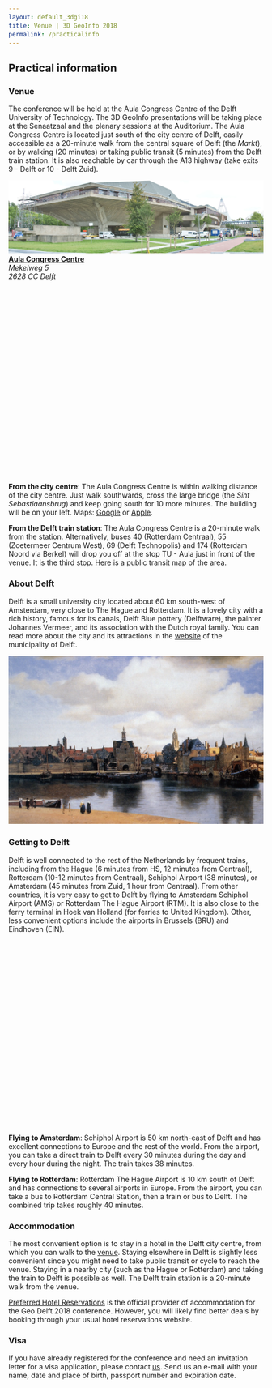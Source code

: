 ```yaml
---
layout: default_3dgi18
title: Venue | 3D GeoInfo 2018
permalink: /practicalinfo
---
```


## Practical information

<a name="venue" style="display: block; position: relative; top: -50px; visibility: hidden;"></a>

### Venue

The conference will be held at the Aula Congress Centre of the Delft University of Technology.
The 3D GeoInfo presentations will be taking place at the Senaatzaal and the plenary sessions at the Auditorium.
The Aula Congress Centre is located just south of the city centre of Delft, easily accessible as a 20-minute walk from the central square of Delft (the <i>Markt</i>), or by walking (20 minutes) or taking public transit (5 minutes) from the Delft train station.
It is also reachable by car through the A13 highway (take exits 9 - Delft or 10 - Delft Zuid).

<div class="row">
	<div class="col-xs-8"><img class="image img-responsive" src="img/csm_Aula_99825cc2fd.jpg" /></div>
	<div class="col-xs-4">
		<strong><a href="https://www.tudelft.nl/en/about-tu-delft/contact-and-accessibility/map-and-buildings/building-20/">Aula Congress Centre</a></strong>
		<address>
			Mekelweg 5 <br />
			2628 CC Delft <br />
		</address>
	</div>
</div>
<br />

<style>
.marker {
    display: block;
    border: solid red;
    border-radius: 50%;
    cursor: pointer;
    padding: 0;
}
</style>

<div class="row" style="padding-right: 20px;">
  <div class="col-xs-12" id="venuemap" style="height: 350px;"></div>
</div>

<script>
  mapboxgl.accessToken = 'pk.eyJ1Ijoia2Vub2hvcmkiLCJhIjoiY2pnNnc1bDJkMjcxNzMzeGZjOGI4aW5ibyJ9.gonBY78tu7tCtqUAQr5YfA';
  var venuemap = new mapboxgl.Map({
    container: 'venuemap',
    style: 'mapbox://styles/kenohori/civ755tht00282il15wzp492x',
    center: [4.3720975, 52.007],
    zoom: 13.0
  });
  var markers = {
    "type": "FeatureCollection",
    "features": [{
    	"type": "Feature",
      "geometry": {
        "type": "Point",
        "coordinates": [4.373491558788913, 52.002213201776584],
      },
      "properties": {
        "title": "Aula Congress Centre",
        "description": "Mekelweg 5",
        "icon": "aula.jpg"
      }
    }]
  }
  // add markers to map
  markers.features.forEach(function(marker) {
    // create a DOM element for the marker
    var el = document.createElement('div');
    el.className = 'marker';
    el.style.backgroundImage = 'url(img/' + marker.properties.icon + ')';
    el.style.width = '50px';
    el.style.height = '50px';

    // add marker to map
    new mapboxgl.Marker(el, {offset: [-25, -25]})
      .setLngLat(marker.geometry.coordinates)
      .setPopup(new mapboxgl.Popup({ offset: 25 })
      .setHTML('<strong>' + marker.properties.title + '</strong><p>' + marker.properties.description + '</p>'))
      .addTo(venuemap);
  });
</script>
<br />

**From the city centre**: The Aula Congress Centre is within walking distance of the city centre. Just walk southwards, cross the large bridge (the <i>Sint Sebastiaansbrug</i>) and keep going south for 10 more minutes.
The building will be on your left.
Maps: [Google](https://www.google.com/maps/place/Delft+University+of+Technology+Auditorium+Conference+Center/@52.0021289,4.3711095,17z/data=!3m1!4b1!4m5!3m4!1s0x47c5b5929cb28153:0xd5b81144a89ac9a7!8m2!3d52.0021256!4d4.3732982) or [Apple](https://maps.apple.com/?ll=52.002199\,4.373416&q=Aula%20Congress%20Centre&_ext=EiQpxhyDfFz/SUAxIASYwAlcEUA5P9PNSQ8CSkBBIBKYwFGbEUA%3D&t=r).

**From the Delft train station**: The Aula Congress Centre is a 20-minute walk from the station.
Alternatively, buses 40 (Rotterdam Centraal), 55 (Zoetermeer Centrum West), 69 (Delft Technopolis) and 174 (Rotterdam Noord via Berkel) will drop you off at the stop TU - Aula just in front of the venue.
It is the third stop. [Here](https://www.connexxion.nl/data/upload/Lijnennetkaart%20Delft.pdf) is a public transit map of the area.

### About Delft

Delft is a small university city located about 60 km south-west of Amsterdam, very close to The Hague and Rotterdam.
It is a lovely city with a rich history, famous for its canals, Delft Blue pottery (Delftware), the painter Johannes Vermeer, and its association with the Dutch royal family.
You can read more about the city and its attractions in the [website](https://www.delft.com) of the municipality of Delft.

<img class="image img-responsive" src="img/0359_2-23.jpg" /><br />

### Getting to Delft

Delft is well connected to the rest of the Netherlands by frequent trains, including from the Hague (6 minutes from HS, 12 minutes from Centraal), Rotterdam (10-12 minutes from Centraal), Schiphol Airport (38 minutes), or Amsterdam (45 minutes from Zuid, 1 hour from Centraal).
From other countries, it is very easy to get to Delft by flying to Amsterdam Schiphol Airport (AMS) or Rotterdam The Hague Airport (RTM).
It is also close to the ferry terminal in Hoek van Holland (for ferries to United Kingdom).
Other, less convenient options include the airports in Brussels (BRU) and Eindhoven (EIN).

<div class="row" style="padding-right: 20px;">
	<div class="col-md-12" id="regionmap" style="height: 350px;"></div>
</div>
<script>
  mapboxgl.accessToken = 'pk.eyJ1Ijoia2Vub2hvcmkiLCJhIjoiY2pnNnc1bDJkMjcxNzMzeGZjOGI4aW5ibyJ9.gonBY78tu7tCtqUAQr5YfA';
  var regionmap = new mapboxgl.Map({
    container: 'regionmap',
    style: 'mapbox://styles/kenohori/civ755tht00282il15wzp492x',
    center: [4.7, 52.15],
    zoom: 8.0
  });
  var marker = {
    "type": "FeatureCollection",
    "features": [{
      "type": "Feature",
      "geometry": {
        "type": "Point",
        "coordinates": [4.37076537084954, 52.00558317932635],
      },
      "properties": {
        "title": "Delft",
        "description": "Julianalaan 134",
        "icon": "roundlogo.jpg"
      }
    }]
  }
  // add markers to map
  marker.features.forEach(function(m) {
    // create a DOM element for the marker
    var el = document.createElement('div');
    el.className = 'marker';
    el.style.backgroundImage = 'url(img/' + m.properties.icon + ')';
    el.style.width = '50px';
    el.style.height = '50px';

    // add marker to map
    new mapboxgl.Marker(el, {offset: [-25, -25]})
      .setLngLat(m.geometry.coordinates)
      .setPopup(new mapboxgl.Popup({ offset: 25 })
      .setHTML('<strong>' + m.properties.title + '</strong><p>' + m.properties.description + '</p>'))
      .addTo(regionmap);
  });
</script>
<br />

**Flying to Amsterdam**: Schiphol Airport is 50 km north-east of Delft and has excellent connections to Europe and the rest of the world.
From the airport, you can take a direct train to Delft every 30 minutes during the day and every hour during the night.
The train takes 38 minutes.

**Flying to Rotterdam**: Rotterdam The Hague Airport is 10 km south of Delft and has connections to several airports in Europe.
From the airport, you can take a bus to Rotterdam Central Station, then a train or bus to Delft.
The combined trip takes roughly 40 minutes.

<a name="visa" style="display: block; position: relative; top: -50px; visibility: hidden;"></a>

### Accommodation

The most convenient option is to stay in a hotel in the Delft city centre, from which you can walk to the <a href="#venue">venue</a>.
Staying elsewhere in Delft is slightly less convenient since you might need to take public transit or cycle to reach the venue.
Staying in a nearby city (such as the Hague or Rotterdam) and taking the train to Delft is possible as well.
The Delft train station is a 20-minute walk from the venue.

<a href="https://www.preferredreservations.nl/geo-delft-conference">Preferred Hotel Reservations</a> is the official provider of accommodation for the Geo Delft 2018 conference.
However, you will likely find better deals by booking through your usual hotel reservations website.

### Visa

If you have already registered for the conference and need an invitation letter for a visa application, please contact <a href="mailto:info@3dgeoinfo2018.nl">us</a>.
Send us an e-mail with your name, date and place of birth, passport number and expiration date.